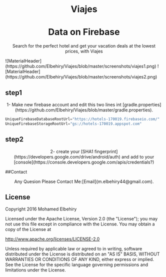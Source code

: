 <h1 align="center">Viajes</h1>
<h1 align="center">Data on Firebase</h1>
<p align="center">Search for the perfect hotel and get your vacation deals at the lowest prices, with Viajes </p>
![MaterialHeader](https://github.com/Elbehiry/Viajes/blob/master/screenshots/viajes1.png)
![MaterialHeader](https://github.com/Elbehiry/Viajes/blob/master/screenshots/viajes2.png)

## step1
<p align="center">1- Make new firebase account and edit this two lines int [gradle.properties](https://github.com/Elbehiry/Viajes/blob/master/gradle.properties).</p>

```gradle
UniqueFirebaseDatabaseRootUrl="https://hotels-170019.firebaseio.com/"
UniqueFirebaseStorageRootUrl="gs://hotels-170019.appspot.com"
```

## step2

<p align="center">2- create your [SHA1 fingerprint](https://developers.google.com/drive/android/auth) and add to your [console](https://console.developers.google.com/apis/credentials?) </p>

##Contact
<p align="center">Any Quesion Please Contact Me:[Email](m.elbehiry44@gmail.com).</p>


## License
Copyright 2016 Mohamed Elbehiry

Licensed under the Apache License, Version 2.0 (the "License");
you may not use this file except in compliance with the License.
You may obtain a copy of the License at

http://www.apache.org/licenses/LICENSE-2.0

Unless required by applicable law or agreed to in writing, software
distributed under the License is distributed on an "AS IS" BASIS,
WITHOUT WARRANTIES OR CONDITIONS OF ANY KIND, either express or implied.
See the License for the specific language governing permissions and
limitations under the License.










